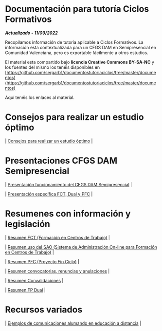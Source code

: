 # Documentación para tutoría Ciclos Formativos

***Actualizado - 11/09/2022***

Recopilamos información de tutoría aplicable a Ciclos Formativos.
La información esta contextualizada para un CFGS DAM en Semipresencial en Comunidad Valenciana, pero es exportable fácilmente a otros estudios.

El material esta compartido bajo **licencia Creative Commons BY-SA-NC** y los fuentes del mismo los tenéis disponibles en 
[https://github.com/sergarb1/documentostutoriaciclos/tree/master/documentos](https://github.com/sergarb1/documentostutoriaciclos/tree/master/documentos)

Aquí tenéis los enlaces al material.

# Consejos para realizar un estudio óptimo

| [Consejos para realizar un estudio óptimo](https://github.com/sergarb1/documentostutoriaciclos/raw/master/documentos/Presentaci%C3%B3n%20DAM%20Semipresencial%20Serra%20Perenxisa.pdf) |

# Presentaciones CFGS DAM Semipresencial

| [Presentación funcionamiento del CFGS DAM Semipresencial](https://github.com/sergarb1/documentostutoriaciclos/raw/master/documentos/Presentaci%C3%B3n%20DAM%20Semipresencial%20Serra%20Perenxisa.pdf) |

| [Presentación específica FCT, Dual y PFC](https://github.com/sergarb1/documentostutoriaciclos/raw/master/documentos/Presentaci%C3%B3n%20DAM%20para%20FCT%20y%20Proyecto%20Semipresencial%20Serra%20Perenxisa.pdf) |


# Resumenes con información y legislación

| [Resumen FCT (Formación en Centros de Trabajo)](https://github.com/sergarb1/documentostutoriaciclos/raw/master/documentos/FCT%20Normal%20CheatSheet.pdf) |

| [Resumen uso del SAO (Sistema de Administración On-line para Formación en Centros de Trabajo)](https://github.com/sergarb1/documentostutoriaciclos/raw/master/documentos/FCT%20uso%20del%20SAO%20CheatSheet.pdf) |

| [Resumen PFC (Proyecto Fin Ciclo)](https://github.com/sergarb1/documentostutoriaciclos/raw/master/documentos/PFC%20CheatSheet.pdf) |

| [Resumen convocatorias, renuncias y anulaciones](https://github.com/sergarb1/documentostutoriaciclos/raw/master/documentos/Convocatorias%2C%20renuncias%20y%20anulaciones%20-%20CheatSheet.pdf) |

| [Resumen Convalidaciones](https://github.com/sergarb1/documentostutoriaciclos/raw/master/documentos/Convalidaciones%20-%20CheatSheet.pdf) |

| [Resumen FP Dual](https://github.com/sergarb1/documentostutoriaciclos/raw/master/documentos/FP%20Dual%20CheatSheet.pdf) |

# Recursos variados

| [Ejemplos de comunicaciones alumando en educación a distancia](https://github.com/sergarb1/documentostutoriaciclos/raw/master/documentos/Ejemplo%20Comunicaciones%20Alumnado%20Distancia.pdf) |
